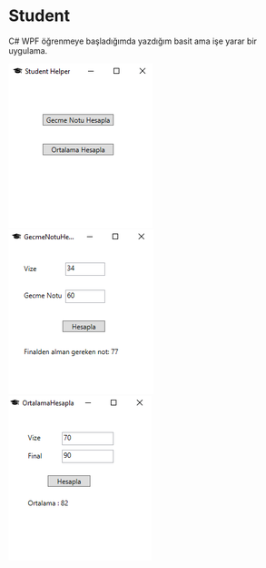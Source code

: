 # Student 

C# WPF öğrenmeye başladığımda yazdığım basit ama işe yarar bir uygulama.

<p float="left">
<img src="/images/homepage.png" alt="Ana Sayfa" width="254" height="289"/>
<img src="/images/gecme.png" alt="Gecme Notu Hesapla" width="256" height="289"/>
<img src="/images/ortalama.png" alt="Ortalama Hesapla" width="252" height="289"/>
</p>